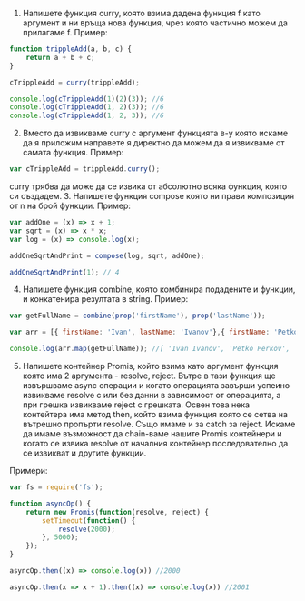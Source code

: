 1. Напишете функция curry, която взима дадена функция f като аргумент и ни връща нова функция, чрез която частично можем да прилагаме f.
Пример:
```js
function trippleAdd(a, b, c) {
    return a + b + c;
}

cTrippleAdd = curry(trippleAdd);

console.log(cTrippleAdd(1)(2)(3)); //6
console.log(cTrippleAdd(1, 2)(3)); //6
console.log(cTrippleAdd(1, 2, 3)); //6
```
2. Вместо да извикваме curry с аргумент функцията в-у която искаме да я приложим направете я директно да можем да я извикваме от самата функция.
Пример:
```js
var cTrippleAdd = trippleAdd.curry();
```
curry трябва да може да се извика от абсолютно всяка функция, която си създадем.
3. Напишете функция compose която ни прави композиция от n на брой функции.
Пример:
```js
var addOne = (x) => x + 1;
var sqrt = (x) => x * x;
var log = (x) => console.log(x);

addOneSqrtAndPrint = compose(log, sqrt, addOne);

addOneSqrtAndPrint(1); // 4
```
4. Напишете функция combine, която комбинира подадените и функции, и конкатенира резултата в string.
Пример:
```js
var getFullName = combine(prop('firstName'), prop('lastName'));

var arr = [{ firstName: 'Ivan', lastName: 'Ivanov'},{ firstName: 'Petko', lastName: 'Perkov'},{ firstName: 'Alexander', lastName: 'Alexandrov'}];

console.log(arr.map(getFullName)); //[ 'Ivan Ivanov', 'Petko Perkov', 'Alexander Alexandrov' ]
```
5. Напишете контейнер Promis, който взима като аргумент функция която има 2 аргумента - resolve, reject. Вътре в тази функция ще извършваме async операции
и когато операцията завърши успеино извикваме resolve с или без данни в зависимост от операцията, а при грешка извикваме reject с грешката. Освен това нека
контейтера има метод then, който взима функция която се сетва на вътрешно пропърти resolve. Също имаме и за catch за reject. Искаме да имаме възможност да
chain-ваме нашите Promis контейнери и когато се извика resolve от началния контейнер последователно да се извикват и другите функции.

Примери:
```js
var fs = require('fs');

function asyncOp() {
    return new Promis(function(resolve, reject) {
        setTimeout(function() {
            resolve(2000);
        }, 5000);
    });
}

asyncOp.then((x) => console.log(x)) //2000

asyncOp.then(x => x + 1).then((x) => console.log(x)) //2001
```
